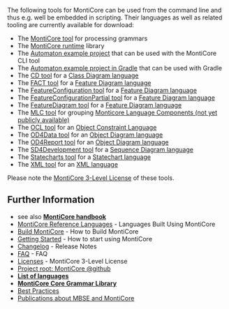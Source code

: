 <!-- (c) https://github.com/MontiCore/monticore -->

The following tools for MontiCore can be used from the command line and thus e.g. well be embedded in scripting. Their languages as well as related tooling are currently available for download:

* The [MontiCore tool](https://www.monticore.de/download/monticore.jar) for processing grammars
* The [MontiCore runtime](https://www.monticore.de/download/monticore-rt.jar) library
* The [Automaton example project](https://www.monticore.de/download/aut.tar.gz) that can be used with the MontiCore CLI tool
* The [Automaton example project in Gradle](https://www.monticore.de/download/Automaton.zip) that can be used with Gradle
* The [CD tool](https://www.monticore.de/download/MCCD.jar) for a [Class Diagram language](https://github.com/MontiCore/cd4analysis)
* The [FACT tool](https://www.monticore.de/download/MCFACT.jar) for a [Feature Diagram language](https://github.com/MontiCore/feature-diagram)
* The [FeatureConfiguration tool](https://www.monticore.de/download/MCFeatureConfiguration.jar) for a [Feature Diagram language](https://github.com/MontiCore/feature-diagram)
* The [FeatureConfigurationPartial tool](https://www.monticore.de/download/MCFeatureConfigurationPartial.jar) for a [Feature Diagram language](https://github.com/MontiCore/feature-diagram)
* The [FeatureDiagram tool](https://www.monticore.de/download/MCFeatureDiagram.jar) for a [Feature Diagram language](https://github.com/MontiCore/feature-diagram)
* The [MLC tool](https://www.monticore.de/download/MCMLC.jar) for grouping [Monticore Language Components (not yet publicly available)](https://git.rwth-aachen.de/monticore/languages/mlc)
* The [OCL tool](https://www.monticore.de/download/MCOCL.jar) for an [Object Constraint Language](https://github.com/MontiCore/ocl)
* The [OD4Data tool](https://www.monticore.de/download/MCOD4Data.jar) for an [Object Diagram language](https://github.com/MontiCore/object-diagram)
* The [OD4Report tool](https://www.monticore.de/download/MCOD4Report.jar) for an [Object Diagram language](https://github.com/MontiCore/object-diagram)
* The [SD4Development tool](https://www.monticore.de/download/MCSD4Development.jar) for a [Sequence Diagram language](https://github.com/MontiCore/sequence-diagram)
* The [Statecharts tool](https://www.monticore.de/download/MCStatecharts.jar) for a [Statechart language](https://github.com/MontiCore/statecharts)
* The [XML tool](https://www.monticore.de/download/MCXML.jar) for an [XML language](https://github.com/MontiCore/xml)

Please note the [MontiCore 3-Level License](../00.org/Licenses/LICENSE-MONTICORE-3-LEVEL.md) of these tools.

## Further Information

* see also [**MontiCore handbook**](https://www.monticore.de/handbook.pdf)
* [MontiCore Reference Languages](https://monticore.github.io/monticore/docs/DevelopedLanguages/) - Languages Built Using MontiCore
* [Build MontiCore](https://monticore.github.io/monticore/docs/BuildMontiCore/) - How to Build MontiCore
* [Getting Started](https://monticore.github.io/monticore/docs/GettingStarted/) - How to start using MontiCore
* [Changelog](../00.org/Explanations/CHANGELOG.md) - Release Notes
* [FAQ](../00.org/Explanations/FAQ.md) - FAQ 
* [Licenses](../00.org/Licenses/LICENSE-MONTICORE-3-LEVEL.md) - MontiCore 3-Level License
* [Project root: MontiCore @github](https://github.com/MontiCore/monticore)
* [**List of languages**](https://monticore.github.io/monticore/docs/Languages/)
* [**MontiCore Core Grammar Library**](https://github.com/MontiCore/monticore/blob/opendev/monticore-grammar/src/main/grammars/de/monticore/Grammars.md)
* [Best Practices](https://monticore.github.io/monticore/docs/BestPractices/)
* [Publications about MBSE and MontiCore](https://www.se-rwth.de/publications/)

